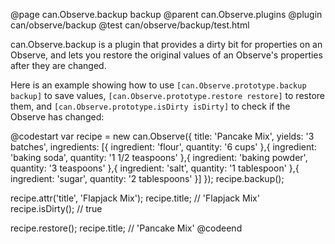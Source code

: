 @page can.Observe.backup backup
@parent can.Observe.plugins
@plugin can/observe/backup
@test can/observe/backup/test.html

can.Observe.backup is a plugin that provides a dirty bit for properties on an Observe,
and lets you restore the original values of an Observe's properties after they are changed.

Here is an example showing how to use `[can.Observe.prototype.backup backup]` to save values,
`[can.Observe.prototype.restore restore]` to restore them, and `[can.Observe.prototype.isDirty isDirty]`
to check if the Observe has changed:

@codestart
var recipe = new can.Observe({
  title: 'Pancake Mix',
  yields: '3 batches',
  ingredients: [{
    ingredient: 'flour',
    quantity: '6 cups'
  },{
    ingredient: 'baking soda',
    quantity: '1 1/2 teaspoons'
  },{
    ingredient: 'baking powder',
    quantity: '3 teaspoons'
  },{
    ingredient: 'salt',
    quantity: '1 tablespoon'
  },{
    ingredient: 'sugar',
    quantity: '2 tablespoons'
  }]
});
recipe.backup();

recipe.attr('title', 'Flapjack Mix');
recipe.title;     // 'Flapjack Mix'
recipe.isDirty(); // true

recipe.restore();
recipe.title;     // 'Pancake Mix'
@codeend